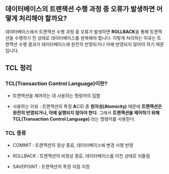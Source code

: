 ## 데이터베이스의 트랜잭션 수행 과정 중 오류가 발생하면 어떻게 처리해야 할까요?

데이터베이스에서 트랜잭션 수행 과정 중 오류가 발생하면 **ROLLBACK**을 통해 트랜잭션을 수행하기 전 상태로 데이터베이스를 원복해야 합니다. 이렇게 처리하는 이유는 트랜잭션 수행 결과가 데이터베이스에 완전히 반영되거나 아예 반영되지 않아야 하기 때문입니다.

## TCL 정리

### **TCL(Transaction Control Language)이란?**

- 트랜잭션을 제어하는 데 사용하는 명령어의 집합

- 사용하는 이유 : 트랜잭션의 특징 **A**CID 중 **원자성(Atomicity)** 때문에 **트랜잭션은 완전히 반영되거나, 아예 실행되지 않아야 한다.** 그래서 **트랜잭션을 제어하기 위해 TCL(Transaction Control Language)** 라는 명령어를 사용한다.

### TCL 종류

- COMMIT : 트랜잭션의 정상 종료, 데이터베이스에 변경 사항 반영

- ROLLBACK : 트랜잭션의 비정상 종료, 데이터베이스를 이전 상태로 되돌림
- SAVEPOINT : 트랜잭션의 특정 지점 지정

